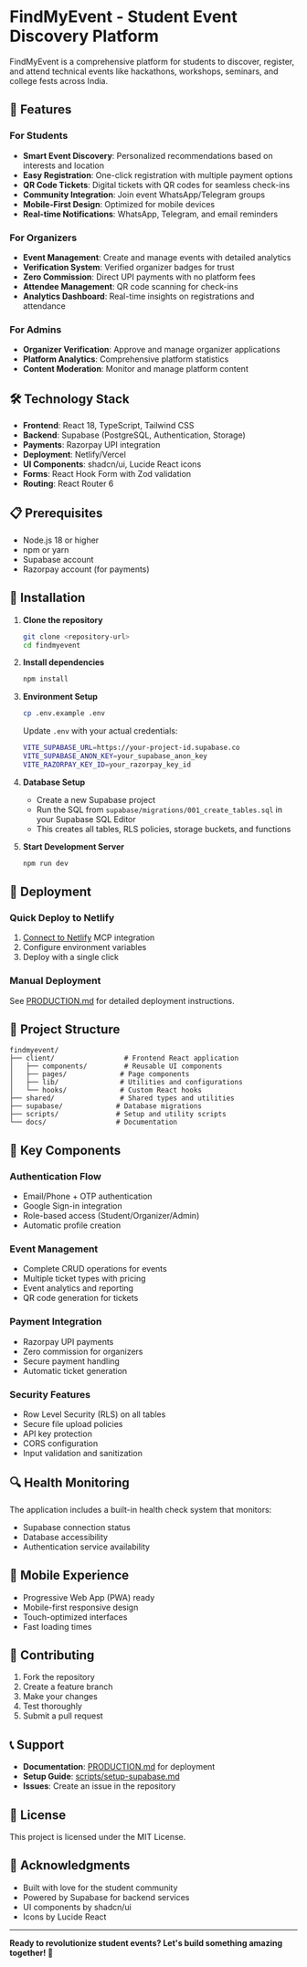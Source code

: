 # FindMyEvent - Student Event Discovery Platform

FindMyEvent is a comprehensive platform for students to discover, register, and attend technical events like hackathons, workshops, seminars, and college fests across India.

## 🚀 Features

### For Students
- **Smart Event Discovery**: Personalized recommendations based on interests and location
- **Easy Registration**: One-click registration with multiple payment options
- **QR Code Tickets**: Digital tickets with QR codes for seamless check-ins
- **Community Integration**: Join event WhatsApp/Telegram groups
- **Mobile-First Design**: Optimized for mobile devices
- **Real-time Notifications**: WhatsApp, Telegram, and email reminders

### For Organizers
- **Event Management**: Create and manage events with detailed analytics
- **Verification System**: Verified organizer badges for trust
- **Zero Commission**: Direct UPI payments with no platform fees
- **Attendee Management**: QR code scanning for check-ins
- **Analytics Dashboard**: Real-time insights on registrations and attendance

### For Admins
- **Organizer Verification**: Approve and manage organizer applications
- **Platform Analytics**: Comprehensive platform statistics
- **Content Moderation**: Monitor and manage platform content

## 🛠️ Technology Stack

- **Frontend**: React 18, TypeScript, Tailwind CSS
- **Backend**: Supabase (PostgreSQL, Authentication, Storage)
- **Payments**: Razorpay UPI integration
- **Deployment**: Netlify/Vercel
- **UI Components**: shadcn/ui, Lucide React icons
- **Forms**: React Hook Form with Zod validation
- **Routing**: React Router 6

## 📋 Prerequisites

- Node.js 18 or higher
- npm or yarn
- Supabase account
- Razorpay account (for payments)

## 🔧 Installation

1. **Clone the repository**
   ```bash
   git clone <repository-url>
   cd findmyevent
   ```

2. **Install dependencies**
   ```bash
   npm install
   ```

3. **Environment Setup**
   ```bash
   cp .env.example .env
   ```
   
   Update `.env` with your actual credentials:
   ```bash
   VITE_SUPABASE_URL=https://your-project-id.supabase.co
   VITE_SUPABASE_ANON_KEY=your_supabase_anon_key
   VITE_RAZORPAY_KEY_ID=your_razorpay_key_id
   ```

4. **Database Setup**
   - Create a new Supabase project
   - Run the SQL from `supabase/migrations/001_create_tables.sql` in your Supabase SQL Editor
   - This creates all tables, RLS policies, storage buckets, and functions

5. **Start Development Server**
   ```bash
   npm run dev
   ```

## 🚀 Deployment

### Quick Deploy to Netlify
1. [Connect to Netlify](#open-mcp-popover) MCP integration
2. Configure environment variables
3. Deploy with a single click

### Manual Deployment
See [PRODUCTION.md](PRODUCTION.md) for detailed deployment instructions.

## 📁 Project Structure

```
findmyevent/
├── client/                 # Frontend React application
│   ├── components/         # Reusable UI components
│   ├── pages/             # Page components
│   ├── lib/               # Utilities and configurations
│   └── hooks/             # Custom React hooks
├── shared/                # Shared types and utilities
├── supabase/             # Database migrations
├── scripts/              # Setup and utility scripts
└── docs/                 # Documentation
```

## 🔑 Key Components

### Authentication Flow
- Email/Phone + OTP authentication
- Google Sign-in integration
- Role-based access (Student/Organizer/Admin)
- Automatic profile creation

### Event Management
- Complete CRUD operations for events
- Multiple ticket types with pricing
- Event analytics and reporting
- QR code generation for tickets

### Payment Integration
- Razorpay UPI payments
- Zero commission for organizers
- Secure payment handling
- Automatic ticket generation

### Security Features
- Row Level Security (RLS) on all tables
- Secure file upload policies
- API key protection
- CORS configuration
- Input validation and sanitization

## 🔍 Health Monitoring

The application includes a built-in health check system that monitors:
- Supabase connection status
- Database accessibility
- Authentication service availability

## 📱 Mobile Experience

- Progressive Web App (PWA) ready
- Mobile-first responsive design
- Touch-optimized interfaces
- Fast loading times

## 🤝 Contributing

1. Fork the repository
2. Create a feature branch
3. Make your changes
4. Test thoroughly
5. Submit a pull request

## 📞 Support

- **Documentation**: [PRODUCTION.md](PRODUCTION.md) for deployment
- **Setup Guide**: [scripts/setup-supabase.md](scripts/setup-supabase.md)
- **Issues**: Create an issue in the repository

## 📄 License

This project is licensed under the MIT License.

## 🙏 Acknowledgments

- Built with love for the student community
- Powered by Supabase for backend services
- UI components by shadcn/ui
- Icons by Lucide React

---

**Ready to revolutionize student events? Let's build something amazing together! 🚀**
